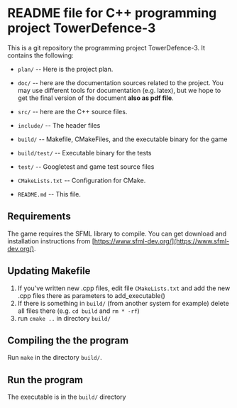 # README file for C++ programming project TowerDefence-3

This is a git repository the programming project TowerDefence-3.
It contains the following:

  * `plan/` -- Here is the project plan.

  * `doc/` -- here are the documentation sources related to the project.
    You may use different tools for documentation (e.g. latex),
    but we hope to get the final version of the document
    **also as pdf file**.

  * `src/` -- here are the C++ source files. 
  
  * `include/` -- The header files
  
  * `build/` -- Makefile, CMakeFiles, and the executable binary for the game
 
  * `build/test/` -- Executable binary for the tests

  * `test/` -- Googletest and game test source files 

  * `CMakeLists.txt` -- Configuration for CMake.
  
  * `README.md` -- This file.

## Requirements
The game requires the SFML library to compile. You can get download and installation instructions from [https://www.sfml-dev.org/](https://www.sfml-dev.org/).

## Updating Makefile
1. If you've written new .cpp files, edit file `CMakeLists.txt` and add the new .cpp files there as parameters to add_executable()
2. If there is something in `build/` (from another system for example) delete all files there (e.g. `cd build` and `rm * -rf`)
3. run `cmake ..` in directory `build/`

## Compiling the the program
Run `make` in the directory `build/`.

## Run the program
The executable is in the `build/` directory